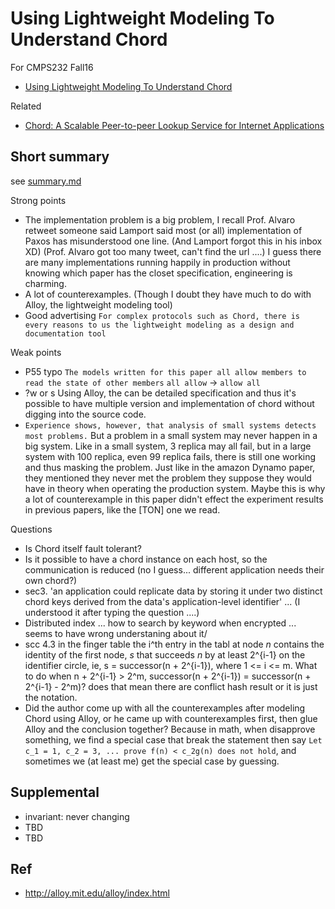 # Using Lightweight Modeling To Understand Chord

For CMPS232 Fall16

- [Using Lightweight Modeling To Understand Chord](http://www.sigcomm.org/sites/default/files/ccr/papers/2012/April/2185376-2185383.pdf)

Related

- [Chord: A Scalable Peer-to-peer Lookup Service for Internet Applications](../chord)

## Short summary

see [summary.md](summary.md)

Strong points

- The implementation problem is a big problem, I recall Prof. Alvaro retweet someone said Lamport said most (or all) implementation of Paxos has misunderstood one line. (And Lamport forgot this in his inbox XD) (Prof. Alvaro got too many tweet, can't find the url ....) I guess there are many implementations running happily in production without knowing which paper has the closet specification, engineering is charming. 
- A lot of counterexamples. (Though I doubt they have much to do with Alloy, the lightweight modeling tool)
- Good advertising `For complex protocols such as Chord, there is every reasons to us the lightweight modeling as a design and documentation tool`

Weak points

- P55 typo `The models written for this paper all allow members to read the state of other members` `all allow` -> `allow all`
- ?w or s Using Alloy, the can be detailed specification and thus it's possible to have multiple version and implementation of chord without digging into the source code.
- `Experience shows, however, that analysis of small systems detects most problems.` But a problem in a small system may never happen in a big system.
Like in a small system, 3 replica may all fail, but in a large system with 100 replica, even 99 replica fails, there is still one working and thus masking
the problem. Just like in the amazon Dynamo paper, they mentioned they never met the problem they suppose they would have in theory when operating the production system. Maybe this is why a lot of counterexample in this paper didn't effect the experiment results in previous papers, like the [TON] one we read.

Questions

- Is Chord itself fault tolerant?
- Is it possible to have a chord instance on each host, so the communication is reduced (no I guess... different application needs their own chord?)
- sec3. 'an application could replicate data by storing it under two distinct chord keys derived from the data's application-level identifier' ... (I understood it after typing the question ....)
- Distributed index ... how to search by keyword when encrypted ... seems to have wrong understaning about it/
- scc 4.3 in the finger table the i^th entry in the tabl at node *n* contains the identity of the first node, *s* that succeeds *n* by at least 2^{i-1} on the identifier circle, ie, s = successor(n + 2^{i-1}), where 1 <= i <= m. What to do when n + 2^{i-1} > 2^m, successor(n + 2^{i-1}) = successor(n + 2^{i-1} - 2^m)?
does that mean there are conflict hash result or it is just the notation.
- Did the author come up with all the counterexamples after modeling Chord using Alloy, or he came up with counterexamples first, then glue Alloy and the conclusion together? Because in math, when disapprove something, we find a special case that break the statement then say `Let c_1 = 1, c_2 = 3, ... prove f(n) < c_2g(n) does not hold`, and sometimes we (at least me) get the special case by guessing.

## Supplemental

- invariant: never changing
- TBD
- TBD

## Ref

- http://alloy.mit.edu/alloy/index.html
